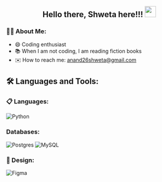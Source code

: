 <h2 align="center">Hello there, Shweta here!!! <img src="https://raw.githubusercontent.com/MartinHeinz/MartinHeinz/master/wave.gif" height="30px"></h2>

### :woman_technologist: About Me:
 - :smile: Coding enthusiast
 - 📚 When I am not coding, I am reading fiction books
 - ✉️ How to reach me: anand26shweta@gmail.com

<!-- #### 🗓 My GitHub Card
<br>
<img src="https://github-readme-stats.vercel.app/api?username=shweta200126&show_icons=true&theme=default&bg_color=ffffff00&text_color=808080&hide_border=true" height=200>
<hr> -->

## :hammer_and_wrench: Languages and Tools:

### :clipboard: Languages:

<!--![HTML5](https://img.shields.io/badge/html5-%23E34F26.svg?style=for-the-badge&logo=html5&logoColor=white)
--![CSS3](https://img.shields.io/badge/css3-%231572B6.svg?style=for-the-badge&logo=css3&logoColor=white)
--![JavaScript](https://img.shields.io/badge/javascript-%23323330.svg?style=for-the-badge&logo=javascript&logoColor=%23F7DF1E) -->
![Python](https://img.shields.io/badge/python%20-%2314354C.svg?&style=for-the-badge&logo=python&logoColor=white)

<!-- ### :books: Frameworks:

![React](https://img.shields.io/badge/react-%2320232a.svg?style=for-the-badge&logo=react&logoColor=%2361DAFB)
![TailwindCSS](https://img.shields.io/badge/tailwindcss-%2338B2AC.svg?style=for-the-badge&logo=tailwind-css&logoColor=white)
![NodeJS](https://img.shields.io/badge/node.js-6DA55F?style=for-the-badge&logo=node.js&logoColor=white)
![Express.js](https://img.shields.io/badge/express.js-%23404d59.svg?style=for-the-badge&logo=express&logoColor=%2361DAFB)

### :hammer: Tools:

![Notion](https://img.shields.io/badge/Notion-%23000000.svg?style=for-the-badge&logo=notion&logoColor=white)
![Git](https://img.shields.io/badge/git-%23F05033.svg?style=for-the-badge&logo=git&logoColor=white) -->

### Databases: 

![Postgres](https://img.shields.io/badge/postgres-%23316192.svg?style=for-the-badge&logo=postgresql&logoColor=white)
![MySQL](https://img.shields.io/badge/mysql-%2300f.svg?style=for-the-badge&logo=mysql&logoColor=white)

### :art: Design:

![Figma](https://img.shields.io/badge/figma-%23F24E1E.svg?style=for-the-badge&logo=figma&logoColor=white)

<!-- <h2 align="center">Connect with Me !! 🤝</h2> 

<p align="center">
<!-- <a href="https://github.com/Shweta200126" target="_blank">
<img src="https://upload.wikimedia.org/wikipedia/commons/9/91/Octicons-mark-github.svg" alt="Shweta R. Anand | GitHub" style="margin-bottom: 5px;" width=40 height=30 target="_blank" />
</a> -->
<!-- <a href="https://www.linkedin.com/in/shweta-ranjan-anand-a3246b203/" target="_blank">
<img src="https://upload.wikimedia.org/wikipedia/commons/0/01/LinkedIn_Logo.svg" alt="Shweta R. Anand | linkedin" height=30 target="_blank" />
</a>
 &nbsp
<a href="https://twitter.com/Shweta200126" target="_blank">
<img src="https://upload.wikimedia.org/wikipedia/commons/6/6f/Logo_of_Twitter.svg" alt="Shweta R. Anand | Twitter" style="margin-bottom: 5px;" width=40 height=30 target="_blank" />
</a>
 &nbsp
<a href="mailto:anand26shweta@gmail.com">
 <img alt="Shweta R. Anand | Gmail" src="https://upload.wikimedia.org/wikipedia/commons/7/7e/Gmail_icon_%282020%29.svg" width=40 height=30 target="_blank" />
</a>
</p> -->
